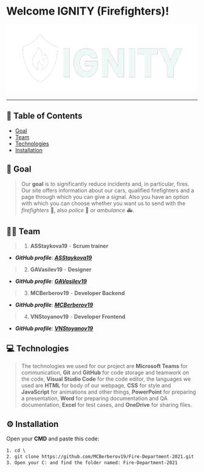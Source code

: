  # Welcome IGNITY (Firefighters)!
 	
 <p align = "center">
  <img width = "575" height = "180" src = "Fire-Department/IMG/ignityLogo.png">
 </p>

---
 
## 📖 Table of Contents
 
+ [Goal](#goal)
+ [Team](#team)
+ [Technologies](#technologies)
+ [Installation](#installation)
 
## 🎯 Goal <a name = "goal"></a>
> Our **goal** is to significantly reduce incidents and, in particular, fires. Our site offers information about our cars, qualified firefighters and a page through which you can give a signal. Also you have an option with which you can choose whether you want us to send with the *firefighters* 🚒, also *police* 🚓 or *ambulance* 🚑.
 
## 💪🏻 Team	<a name = "team"></a>
> 1. **ASStaykova19** - **Scrum trainer**	
   - ***GitHub profile***: [***ASStaykova19***](https://github.com/ASStaykova19)	
 
> 2. **GAVasilev19** - **Designer**	
   - ***GitHub profile***: [***GAVasilev19***](https://github.com/GAVasilev19)	
 
> 3. **MCBerberov19** - **Developer Backend**	
   - ***GitHub profile***: [***MCBerberov19***](https://github.com/MCBerberov19)	
 
> 4. **VNStoyanov19** - **Developer Frontend**	
   - ***GitHub profile***: [***VNStoyanov19***](https://github.com/VNStoyanov19)
 
 
## 💻 Technologies	<a name = "technologies"></a>
> The technologies we used for our project are **Microsoft Teams** for communication, **Git** and **GitHub** for code storage and teamwork on the code, **Visual Studio Code** for the code editor, the languages we used are **HTML** for body of our webpage, **CSS** for style and **JavaScript** for animations and other things, **PowerPoint** for preparing a presentation, **Word** for preparing documentation and QA documentation, **Excel** for test cases, and **OneDrive** for sharing files.	
 
## ⚙️ Installation	<a name = "installation"></a>
 
Open your **CMD** and paste this code:
 
````	
1. cd \
2. git clone https://github.com/MCBerberov19/Fire-Department-2021.git
3. Open your C: and find the folder named: Fire-Department-2021	
````	
